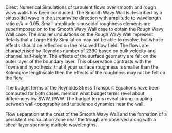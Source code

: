 #

Direct Numerical Simulations of turbulent flows over smooth and rough wavy walls has been conducted. The Smooth Wavy Wall is described by a sinusoidal wave in the streamwise direction with amplitude to wavelength ratio $a/\lambda=0.05$. Small-amplitude sinusoidal roughness elements are superimposed on to the Smooth Wavy Wall case to obtain the Rough Wavy Wall case. The smaller undulations on the Rough Wavy Wall represent details that a Large Eddy Simulation may not be able to resolve, but whose effects should be reflected on the resolved flow field. The flows are characterised by Reynolds number of $2390$ based on bulk velocity and channel half-height. The effects of the surface geometry are felt on the outer layer of the boundary layer. This observation contrasts with the Townsend hypothesis, that if your surface roughness is smaller than the Kolmogrov lengthscale then the effects of the roughness may not be felt on the flow.

The budget terms of the Reynolds Stress Transport Equations have been computed for both cases. mention what budget terms revel about differences bw SWW, RWW. The budget terms reveal strong coupling between wall-topography and turbulence dynamics near the wall.

Flow separation at the crest of the Smooth Wavy Wall and the formation of a persistent recirculation zone near the trough are observed along with a shear layer spanning multiple wavelengths.
